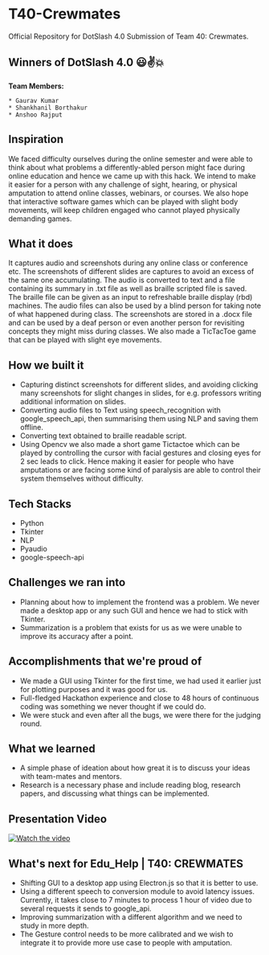 # T40-Crewmates

Official Repository for DotSlash 4.0 Submission of Team 40: Crewmates.

## Winners of DotSlash 4.0 😃✌️💥

**Team Members:** 

    * Gaurav Kumar 
    * Shankhanil Borthakur
    * Anshoo Rajput

## Inspiration

We faced difficulty ourselves during the online semester and were able to think about what problems a differently-abled person might face during online education and hence we came up with this hack. We intend to make it easier for a person with any challenge of sight, hearing, or physical amputation to attend online classes, webinars, or courses. We also hope that interactive software games which can be played with slight body movements, will keep children engaged who cannot played physically demanding games.

## What it does

It captures audio and screenshots during any online class or conference etc. The screenshots of different slides are captures to avoid an excess of the same one accumulating. The audio is converted to text and a file containing its summary in .txt file as well as braille scripted file is saved. The braille file can be given as an input to refreshable braille display (rbd) machines. The audio files can also be used by a blind person for taking note of what happened during class. The screenshots are stored in a .docx file and can be used by a deaf person or even another person for revisiting concepts they might miss during classes. We also made a TicTacToe game that can be played with slight eye movements. 

## How we built it

- Capturing distinct screenshots for different slides, and avoiding clicking many screenshots for slight changes in slides, for e.g. professors writing additional information on slides.
- Converting audio files to Text using speech_recognition with google_speech_api, then summarising them using NLP and saving them offline.
- Converting text obtained to braille readable script.
- Using Opencv we also made a short game Tictactoe which can be played by controlling the cursor with facial gestures and closing eyes for 2 sec leads to click. Hence making it easier for people who have amputations or are facing some kind of paralysis are able to control their system themselves without difficulty.

## Tech Stacks

- Python
- Tkinter
- NLP
- Pyaudio
- google-speech-api

## Challenges we ran into

- Planning about how to implement the frontend was a problem. We never made a desktop app or any such GUI and hence we had to stick with Tkinter.
- Summarization is a problem that exists for us as we were unable to improve its accuracy after a point.

## Accomplishments that we're proud of

- We made a GUI using Tkinter for the first time, we had used it earlier just for plotting purposes and it was good for us.
- Full-fledged Hackathon experience and close to 48 hours of continuous coding was something we never thought if we could do.
- We were stuck and even after all the bugs, we were there for the judging round.

## What we learned

- A simple phase of ideation about how great it is to discuss your ideas with team-mates and mentors.
- Research is a necessary phase and include reading blog, research papers, and discussing what things can be implemented.

## Presentation Video

[![Watch the video](https://img.youtube.com/vi/qgMU8F1QX5g/maxresdefault.jpg)](https://youtu.be/qgMU8F1QX5g)


## What's next for Edu_Help | T40: CREWMATES

- Shifting GUI to a desktop app using Electron.js so that it is better to use.
- Using a different speech to conversion module to avoid latency issues. Currently, it takes close to 7 minutes to process 1 hour of video due to several requests it sends to google_api.
- Improving summarization with a different algorithm and we need to study in more depth.
- The Gesture control needs to be more calibrated and we wish to integrate it to provide more use case to people with amputation.
